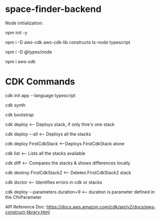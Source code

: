 # space-finder-backend

Node initialization:

npm init -y

npm i -D aws-cdk aws-cdk-lib constructs ts-node typescript

npm i -D @types/node

npm i aws-sdk

# CDK Commands

cdk init app --language typescript

cdk synth

cdk bootstrap

cdk deploy <-- Deploys stack, if only thre's one stack

cdk deploy --all <-- Deploys all the stacks

cdk deploy FirstCdkStack <--Deploys FirstCdkStack alone

cdk list <-- Lists all the stacks available

cdk diff <-- Compares the stacks & shows differences locally

cdk destroy FirstCdkStack2 <-- Deletes FirstCdkStack2 stack

cdk doctor <-- Identifies errors in cdk or stacks

cdk deploy --parameters duration=9 <-- duration is parameter defined in the CfnParameter

API Reference Doc: https://docs.aws.amazon.com/cdk/api/v2/docs/aws-construct-library.html

